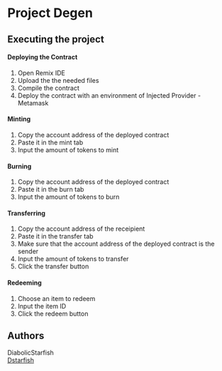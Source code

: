# Project Degen

## Executing the project
#### Deploying the Contract
1. Open Remix IDE
2. Upload the the needed files
3. Compile the contract
4. Deploy the contract with an environment of Injected Provider - Metamask

#### Minting
1. Copy the account address of the deployed contract
2. Paste it in the mint tab
3. Input the amount of tokens to mint

#### Burning
1. Copy the account address of the deployed contract
2. Paste it in the burn tab
3. Input the amount of tokens to burn

#### Transferring
1. Copy the account address of the receipient
2. Paste it in the transfer tab
3. Make sure that the account address of the deployed contract is the sender
4. Input the amount of tokens to transfer
5. Click the transfer button

#### Redeeming
1. Choose an item to redeem
2. Input the item ID
3. Click the redeem button

## Authors

DiabolicStarfish <br>
[Dstarfish](https://github.com/DiabolicStarfish)